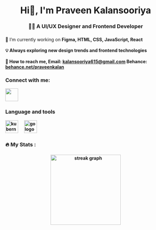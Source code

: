 
###

<h1 align="center">Hi👋, I'm Praveen Kalansooriya</h1>

###

<h3 align="center" >👩‍💻 A UI/UX Designer and Frontend Developer</h3>

###

<p align="left">🔭 I’m currently working on <b>Figma, HTML, CSS, JavaScript, React<b><br><br>💡 Always exploring new design trends and frontend technologies<br><br> 🔗 How to reach me, Email: <a href="mailto:kalansooriya615@gmail.com">kalansooriya615@gmail.com</a>
 Behance: <a href="https://www.behance.net/praveenkalan" target="_blank">behance.net/praveenkalan</a>
</p>


###

<h3 align="left">Connect with me:</h3>
<a href="https://www.linkedin.com/in/praveen-kalansooriya" target="_blank">
<img src="https://github.com/Praveenmkl/demo/blob/main/Untitled-1.png?raw=true" width="40px" height="40px">
</a>



###

<h3 align="left">Language and tools</h3>


<div align="left">


  <img src="https://cdn.jsdelivr.net/gh/devicons/devicon/icons//figma/figma-original.svg" height="40" alt="kubernetes logo"  />
  <img width="12" />
   <img src="https://cdn.jsdelivr.net/gh/devicons/icons/photoshop/photoshop-original.svg" height="40" alt="go logo"  />
  <img width="12" />

</div>

###

<h3 align="left">🔥   My Stats :</h3>

###

<div align="center">
  <img src="https://streak-stats.demolab.com?user=maurodesouza&locale=en&mode=daily&theme=dark&hide_border=false&border_radius=5&order=3" height="220" alt="streak graph"  />
</div>

###

